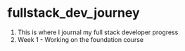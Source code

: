 # fullstack_dev_journey
1. This is where I journal my full stack developer progress
2. Week 1 - Working on  the foundation course